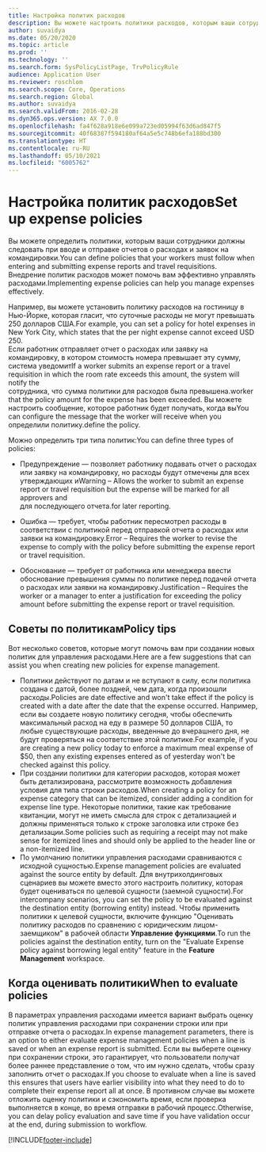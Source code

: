 ```yaml
---
title: Настройка политик расходов
description: Вы можете настроить политики расходов, которым ваши сотрудники должны следовать при вводе и отправке отчетов о расходах и заявок на командировки в Microsoft Dynamics 365 Finance.
author: suvaidya
ms.date: 05/20/2020
ms.topic: article
ms.prod: ''
ms.technology: ''
ms.search.form: SysPolicyListPage, TrvPolicyRule
audience: Application User
ms.reviewer: roschlom
ms.search.scope: Core, Operations
ms.search.region: Global
ms.author: suvaidya
ms.search.validFrom: 2016-02-28
ms.dyn365.ops.version: AX 7.0.0
ms.openlocfilehash: fa4f628a918e6e099a723ed05994f63d6ad847f5
ms.sourcegitcommit: 40f68387f594180af64a5e5c748b6efa188bd300
ms.translationtype: HT
ms.contentlocale: ru-RU
ms.lasthandoff: 05/10/2021
ms.locfileid: "6005762"
---
```

# <a name="set-up-expense-policies"></a><span data-ttu-id="695fa-103">Настройка политик расходов</span><span class="sxs-lookup"><span data-stu-id="695fa-103">Set up expense policies</span></span>

<span data-ttu-id="695fa-104">Вы можете определить политики, которым ваши сотрудники должны следовать при вводе и отправке отчетов о расходах и заявок на командировки.</span><span class="sxs-lookup"><span data-stu-id="695fa-104">You can define policies that your workers must follow when entering and submitting expense reports and travel requisitions.</span></span>         
<span data-ttu-id="695fa-105">Внедрение политик расходов может помочь вам эффективно управлять расходами.</span><span class="sxs-lookup"><span data-stu-id="695fa-105">Implementing expense policies can help you manage expenses effectively.</span></span>         

<span data-ttu-id="695fa-106">Например, вы можете установить политику расходов на гостиницу в Нью-Йорке, которая гласит, что суточные расходы не могут превышать 250 долларов США.</span><span class="sxs-lookup"><span data-stu-id="695fa-106">For example, you can set a policy for hotel expenses in New York City, which states that the per night expense cannot exceed USD 250.</span></span>       
<span data-ttu-id="695fa-107">Если работник отправляет отчет о расходах или заявку на командировку, в котором стоимость номера превышает эту сумму, система уведомит</span><span class="sxs-lookup"><span data-stu-id="695fa-107">If a worker submits an expense report or a travel requisition in which the room rate exceeds this amount, the system will notify the</span></span>        
<span data-ttu-id="695fa-108">сотрудника, что сумма политики для расходов была превышена.</span><span class="sxs-lookup"><span data-stu-id="695fa-108">worker that the policy amount for the expense has been exceeded.</span></span> <span data-ttu-id="695fa-109">Вы можете настроить сообщение, которое работник будет получать, когда вы</span><span class="sxs-lookup"><span data-stu-id="695fa-109">You can configure the message that the worker will receive when you</span></span>        
<span data-ttu-id="695fa-110">определили политику.</span><span class="sxs-lookup"><span data-stu-id="695fa-110">define the policy.</span></span>      
        
<span data-ttu-id="695fa-111">Можно определить три типа политик:</span><span class="sxs-lookup"><span data-stu-id="695fa-111">You can define three types of policies:</span></span>         
        
- <span data-ttu-id="695fa-112">Предупреждение — позволяет работнику подавать отчет о расходах или заявку на командировку, но расходы будут отмечены для всех утверждающих и</span><span class="sxs-lookup"><span data-stu-id="695fa-112">Warning – Allows the worker to submit an expense report or travel requisition but the expense will be marked for all approvers and</span></span>        
  <span data-ttu-id="695fa-113">для последующего отчета.</span><span class="sxs-lookup"><span data-stu-id="695fa-113">for later reporting.</span></span>        

- <span data-ttu-id="695fa-114">Ошибка — требует, чтобы работник пересмотрел расходы в соответствии с политикой перед отправкой отчета о расходах или заявки на командировку.</span><span class="sxs-lookup"><span data-stu-id="695fa-114">Error – Requires the worker to revise the expense to comply with the policy before submitting the expense report or travel requisition.</span></span>       
 
 - <span data-ttu-id="695fa-115">Обоснование — требует от работника или менеджера ввести обоснование превышения суммы по политике перед подачей отчета о расходах или заявки на командировку.</span><span class="sxs-lookup"><span data-stu-id="695fa-115">Justification – Requires the worker or a manager to enter a justification for exceeding the policy amount before submitting the expense report or travel requisition.</span></span>        

## <a name="policy-tips"></a><span data-ttu-id="695fa-116">Советы по политикам</span><span class="sxs-lookup"><span data-stu-id="695fa-116">Policy tips</span></span>
<span data-ttu-id="695fa-117">Вот несколько советов, которые могут помочь вам при создании новых политик для управления расходами.</span><span class="sxs-lookup"><span data-stu-id="695fa-117">Here are a few suggestions that can assist you when creating new policies for expense management.</span></span> 
* <span data-ttu-id="695fa-118">Политики действуют по датам и не вступают в силу, если политика создана с датой, более поздней, чем дата, когда произошли расходы.</span><span class="sxs-lookup"><span data-stu-id="695fa-118">Policies are date effective and won't take effect if the policy is created with a date after the date that the expense occurred.</span></span> <span data-ttu-id="695fa-119">Например, если вы создаете новую политику сегодня, чтобы обеспечить максимальный расход на еду в размере 50 долларов США, то любые существующие расходы, введенные до вчерашнего дня, не будут проверяться на соответствие этой политике.</span><span class="sxs-lookup"><span data-stu-id="695fa-119">For example, if you are creating a new policy today to enforce a maximum meal expense of $50, then any existing expenses entered as of yesterday won't be checked against this policy.</span></span>
* <span data-ttu-id="695fa-120">При создании политики для категории расходов, которая может быть детализирована, рассмотрите возможность добавления условия для типа строки расходов.</span><span class="sxs-lookup"><span data-stu-id="695fa-120">When creating a policy for an expense category that can be itemized, consider adding a condition for expense line type.</span></span> <span data-ttu-id="695fa-121">Некоторые политики, такие как требование квитанции, могут не иметь смысла для строк с детализацией и должны применяться только к строке заголовка или строке без детализации.</span><span class="sxs-lookup"><span data-stu-id="695fa-121">Some policies such as requiring a receipt may not make sense for itemized lines and should only be applied to the header line or a non-itemized line.</span></span> 
* <span data-ttu-id="695fa-122">По умолчанию политики управления расходами сравниваются с исходной сущностью.</span><span class="sxs-lookup"><span data-stu-id="695fa-122">Expense management policies are evaluated against the source entity by default.</span></span> <span data-ttu-id="695fa-123">Для внутрихолдинговых сценариев вы можете вместо этого настроить политику, которая будет оцениваться по целевой сущности (заемной сущности).</span><span class="sxs-lookup"><span data-stu-id="695fa-123">For intercompany scenarios, you can set the policy to be evaluated against the destination entity (borrowing entity) instead.</span></span> <span data-ttu-id="695fa-124">Чтобы применить политики к целевой сущности, включите функцию "Оценивать политику расходов по сравнению с юридическим лицом-заемщиком" в рабочей области **Управление функциями**.</span><span class="sxs-lookup"><span data-stu-id="695fa-124">To run the policies against the destination entity, turn on the "Evaluate Expense policy against borrowing legal entity" feature in the **Feature Management** workspace.</span></span>

## <a name="when-to-evaluate-policies"></a><span data-ttu-id="695fa-125">Когда оценивать политики</span><span class="sxs-lookup"><span data-stu-id="695fa-125">When to evaluate policies</span></span>

<span data-ttu-id="695fa-126">В параметрах управления расходами имеется вариант выбрать оценку политик управления расходами при сохранении строки или при отправке отчета о расходах.</span><span class="sxs-lookup"><span data-stu-id="695fa-126">In expense management parameters, there is an option to either evaluate expense management policies when a line is saved or when an expense report is submitted.</span></span> <span data-ttu-id="695fa-127">Если вы выберете оценку при сохранении строки, это гарантирует, что пользователи получат более раннее представление о том, что им нужно сделать, чтобы сразу заполнить отчет о расходах.</span><span class="sxs-lookup"><span data-stu-id="695fa-127">If you choose to evaluate when a line is saved this ensures that users have earlier visibility into what they need to do to complete their expense report all at once.</span></span> <span data-ttu-id="695fa-128">В противном случае вы можете отложить оценку политики и сэкономить время, если проверка выполняется в конце, во время отправки в рабочий процесс.</span><span class="sxs-lookup"><span data-stu-id="695fa-128">Otherwise, you can delay policy evaluation and save time if you have validation occur at the end, during submission to workflow.</span></span>


[!INCLUDE[footer-include](../includes/footer-banner.md)]